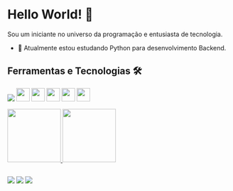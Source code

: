# Hello World! 👋
Sou um iniciante no universo da programação e entusiasta de tecnologia.

- 🔭 Atualmente estou estudando Python para desenvolvimento Backend.

## Ferramentas e Tecnologias 🛠️

<img src="https://cdn.jsdelivr.net/gh/devicons/devicon/icons/python/python-original.svg" /> <img src="https://cdn.jsdelivr.net/gh/devicons/devicon/icons/javascript/javascript-original.svg" width="30" heigth="30"/> <img src="https://cdn.jsdelivr.net/gh/devicons/devicon/icons/html5/html5-original.svg" width="30" heigth="30"/> <img src="https://cdn.jsdelivr.net/gh/devicons/devicon/icons/css3/css3-original.svg" width="30" heigth="30"/> <img src="https://cdn.jsdelivr.net/gh/devicons/devicon/icons/git/git-original.svg" width="30" heigth="30"/> <img src="https://cdn.jsdelivr.net/gh/devicons/devicon/icons/github/github-original.svg" width="30" heigth="30"/>
          
<div>
<a href="https://github.com/ribeiro-fabio">
<img height="120em" src="https://github-readme-stats.vercel.app/api/top-langs/?username=ribeiro-fabio&layout=compact&langs_count=7&theme=onedark"/>
<img height="120em" src="https://github-readme-stats.vercel.app/api?username=ribeiro-fabio&show_icons=true&theme=onedark&include_all_commits=true&count_private=true"/>
</div>

##
<div>
<a href="https://instagram.com/fabiolopes_r" target="_blank"><img src="https://img.shields.io/badge/-Instagram-%23E4405F?style=for-the-badge&logo=instagram&logoColor=white" target="_blank"></a>
<a href = "mailto:fabiolopes.r@gmail.com"><img src="https://img.shields.io/badge/Gmail-D14836?style=for-the-badge&logo=gmail&logoColor=white" target="_blank"></a>
<a href="https://www.linkedin.com/in/fabiolopesribeiro" target="_blank"><img src="https://img.shields.io/badge/-LinkedIn-%230077B5?style=for-the-badge&logo=linkedin&logoColor=white" target="_blank"></a>   
</div>
